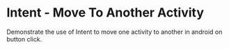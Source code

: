 #  Intent - Move To Another Activity
 Demonstrate the use of Intent to move one activity to another in  android on button click.
 
